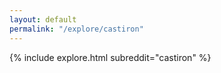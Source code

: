 ```yaml
---
layout: default
permalink: "/explore/castiron"
---
```


{% include explore.html subreddit="castiron" %}
